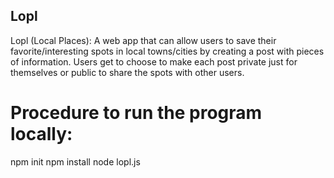 ## Lopl
Lopl (Local Places):
A web app that can allow users to save their favorite/interesting spots in local towns/cities by creating a post with pieces of information. Users get to choose to make each post private just for themselves or public to share the spots with other users.

# Procedure to run the program locally:
npm init
npm install
node lopl.js
